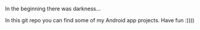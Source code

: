 In the beginning there was darkness...

In this git repo you can find some of my Android app projects.
Have fun :))))

